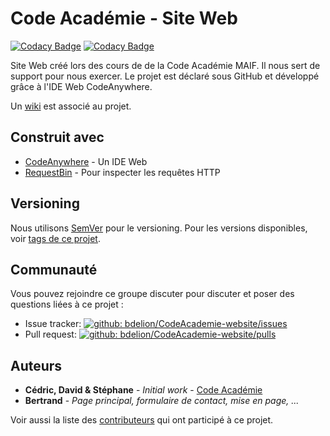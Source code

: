 # Code Académie - Site Web
[![Codacy Badge](https://api.codacy.com/project/badge/Grade/692bd3a561b14a2a9d2fa5e99e560d9b)](https://www.codacy.com/app/bdelion/CodeAcademie-website?utm_source=github.com&amp;utm_medium=referral&amp;utm_content=bdelion/CodeAcademie-website&amp;utm_campaign=Badge_Grade)
[![Codacy Badge](https://api.codacy.com/project/badge/Coverage/692bd3a561b14a2a9d2fa5e99e560d9b)](https://www.codacy.com/app/bdelion/CodeAcademie-website?utm_source=github.com&amp;utm_medium=referral&amp;utm_content=bdelion/CodeAcademie-website&amp;utm_campaign=Badge_Coverage)

Site Web créé lors des cours de de la Code Académie MAIF.
Il nous sert de support pour nous exercer.
Le projet est déclaré sous GitHub et développé grâce à l'IDE Web CodeAnywhere.

Un [wiki](https://github.com/bdelion/CodeAcademie-website/wiki) est associé au projet.

## Construit avec

* [CodeAnywhere](https://codeanywhere.com/) - Un IDE Web
* [RequestBin](https://requestb.in/) - Pour inspecter les requêtes HTTP

## Versioning

Nous utilisons [SemVer](http://semver.org/) pour le versioning. Pour les versions disponibles, voir [tags de ce projet](https://github.com/bdelion/website/tags). 

## Communauté

Vous pouvez rejoindre ce groupe discuter pour discuter et poser des questions liées à ce projet : 

- Issue tracker: [![github: bdelion/CodeAcademie-website/issues](https://img.shields.io/github/issues/bdelion/CodeAcademie-website.svg)](https://github.com/bdelion/CodeAcademie-website/issues)
- Pull request: [![github: bdelion/CodeAcademie-website/pulls](https://img.shields.io/github/issues-pr/bdelion/CodeAcademie-website.svg)](https://github.com/bdelion/CodeAcademie-website/pulls)

## Auteurs

* **Cédric, David & Stéphane** - *Initial work* - [Code Académie](https://github.com/code-academie/website)
* **Bertrand** - *Page principal, formulaire de contact, mise en page, ...*

Voir aussi la liste des [contributeurs](https://github.com/bdelion/CodeAcademie-website/contributors) qui ont participé à ce projet.
